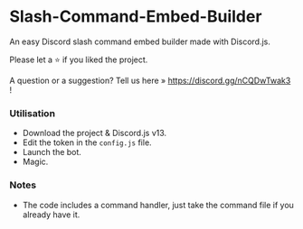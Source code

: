 # Slash-Command-Embed-Builder

An easy Discord slash command embed builder made with Discord.js.

Please let a ⭐ if you liked the project.

A question or a suggestion? Tell us here » https://discord.gg/nCQDwTwak3 !

### Utilisation

- Download the project & Discord.js v13.
- Edit the token in the `config.js` file.
- Launch the bot.
- Magic.

### Notes

- The code includes a command handler, just take the command file if you already have it.
